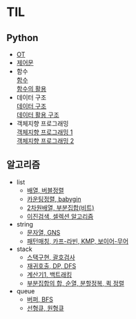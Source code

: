 # TIL
## Python
- [OT](/23-01/230116.md)
- [제어문](/23-01/230117.md)
- 함수  
[함수](/23-01/230118.md)  
[함수의 활용](/23-01/230119.md)
- 데이터 구조  
[데이터 구조](/23-01/230125.md)  
[데이터 활용 구조](/23-01/230126.md)
- 객체지향 프로그래밍  
[객체지향 프로그래밍 1](/23-01/230130.md)  
[객체지향 프로그래밍 2](/23-01/230131.md)

## 알고리즘
- list
  - [배열, 버블정렬](23-02/230201.md)
  - [카운팅정렬, babygin](23-02/230202.md)
  - [2차원배열, 부분집합(비트)](23-02/230206.md)
  - [이진검색, 셀렉션 알고리즘](23-02/230207.md)
- string
  - [문자열, GNS](23-02/230208.md)
  - [패턴매칭, 카프-라빈, KMP, 보이어-무어](23-02/230209.md)
- stack
  - [스택구현, 괄호검사](23-02/230213.md)
  - [재귀호출, DP, DFS](23-02/230214.md)
  - [계산기1, 백트래킹](23-02/230215.md)
  - [부분집합의 합, 순열, 분할정복, 퀵 정렬](23-02/230216.md)
- queue
  - [버퍼, BFS](23-02/230221.md)
  - [선형큐, 원형큐](23-02/232020.md)
